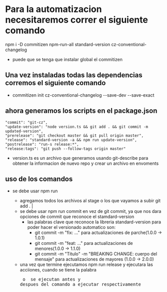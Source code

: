 # Para la automatizacion necesitaremos correr el siguiente comando
npm i -D commitizen npm-run-all standard-version cz-conventional-changelog
* puede que se tenga que instalar global el commitizen

## Una vez instaladas todas las dependencias corremos el siguiente comando
* commitizen init cz-conventional-changelog --save-dev --save-exact

## ahora generamos los scripts en el package.json
    "commit": "git-cz",
    "update-version": "node version.ts && git add . && git commit -m updated-version",
    "prerelease": "git checkout master && git pull origin master",
    "release": "standard-version -a && npm run update-version",
    "postrelease": "run-s release:*",
    "release:tags": "git push --follow-tags origin master"

* version.ts es un archivo que generamos usando git-describe para obtener la informacion de nuevo repo y crear un archivo en envoments
## uso de los comandos

* se debe usar npm run <comando> 
    * agregamos todos los archivos al stage o los que vayamos a subir git add . | <file>
    * se debe usar npm run commit en vez de git commit, ya que nos dara opciones de commit que reconoce el stamdard-version
        * las palabras clave que reconoce la libreria standard-version para poder hacer el versionado automatico son:
            - git commit -m "fix: ..." para actualizaciones de parche(1.0.0 -> 1.0.1)
            - git commit -m "feat: ..." para actualizaciones de menores(1.0.0 -> 1.1.0)
            - git commit -m "Titulo" -m "BREAKING CHANGE: cuerpo del mensaje" para actualizaciones de mayores (1.0.0 -> 2.0.0)
    * una vez que termine ejecutamos npm run release y ejecutara las acciiones, cuando se tiene la palabra <pre> o <post> se ejecutan antes y despues del comando a ejecutar respectivamente